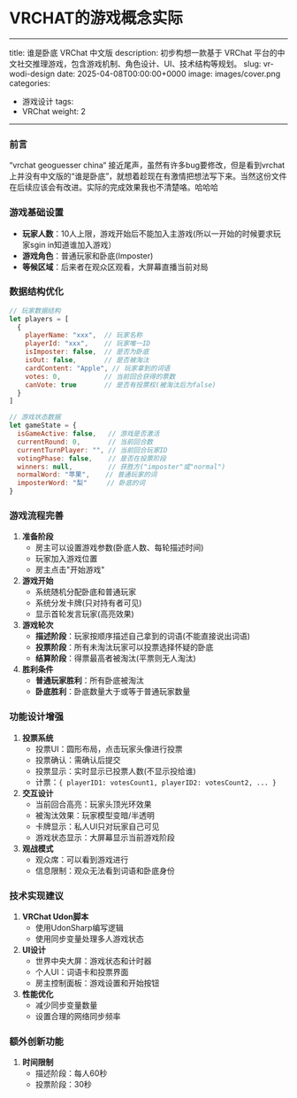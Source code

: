 # VRCHAT的游戏概念实际

---
title: 谁是卧底 VRChat 中文版
description: 初步构想一款基于 VRChat 平台的中文社交推理游戏，包含游戏机制、角色设计、UI、技术结构等规划。
slug: vr-wodi-design
date: 2025-04-08T00:00:00+0000
image: images/cover.png
categories:
  - 游戏设计
tags:
  - VRChat
weight: 2
---

### 前言

“vrchat geoguesser china“ 接近尾声，虽然有许多bug要修改，但是看到vrchat上并没有中文版的“谁是卧底”，就想着趁现在有激情把想法写下来。当然这份文件在后续应该会有改进。实际的完成效果我也不清楚咯。哈哈哈

### 游戏基础设置

- **玩家人数**：10人上限，游戏开始后不能加入主游戏(所以一开始的时候要求玩家sgin in知道谁加入游戏）
- **游戏角色**：普通玩家和卧底(Imposter)
- **等候区域**：后来者在观众区观看，大屏幕直播当前对局

### 数据结构优化

```jsx
// 玩家数据结构
let players = [
  {
    playerName: "xxx",  // 玩家名称
    playerId: "xxx",    // 玩家唯一ID
    isImposter: false,  // 是否为卧底
    isOut: false,       // 是否被淘汰
    cardContent: "Apple", // 玩家拿到的词语
    votes: 0,           // 当前回合获得的票数
    canVote: true       // 是否有投票权(被淘汰后为false)
  }
]

// 游戏状态数据
let gameState = {
  isGameActive: false,   // 游戏是否激活
  currentRound: 0,       // 当前回合数
  currentTurnPlayer: "", // 当前回合玩家ID
  votingPhase: false,    // 是否在投票阶段
  winners: null,         // 获胜方("imposter"或"normal")
  normalWord: "苹果",    // 普通玩家的词
  imposterWord: "梨"     // 卧底的词
}

```

### 游戏流程完善

1. **准备阶段**
    - 房主可以设置游戏参数(卧底人数、每轮描述时间)
    - 玩家加入游戏位置
    - 房主点击"开始游戏"
2. **游戏开始**
    - 系统随机分配卧底和普通玩家
    - 系统分发卡牌(只对持有者可见)
    - 显示首轮发言玩家(高亮效果)
3. **游戏轮次**
    - **描述阶段**：玩家按顺序描述自己拿到的词语(不能直接说出词语)
    - **投票阶段**：所有未淘汰玩家可以投票选择怀疑的卧底
    - **结算阶段**：得票最高者被淘汰(平票则无人淘汰)
4. **胜利条件**
    - **普通玩家胜利**：所有卧底被淘汰
    - **卧底胜利**：卧底数量大于或等于普通玩家数量

### 功能设计增强

1. **投票系统**
    - 投票UI：圆形布局，点击玩家头像进行投票
    - 投票确认：需确认后提交
    - 投票显示：实时显示已投票人数(不显示投给谁)
    - 计票：`{ playerID1: votesCount1, playerID2: votesCount2, ... }`
2. **交互设计**
    - 当前回合高亮：玩家头顶光环效果
    - 被淘汰效果：玩家模型变暗/半透明
    - 卡牌显示：私人UI只对玩家自己可见
    - 游戏状态显示：大屏幕显示当前游戏阶段
3. **观战模式**
    - 观众席：可以看到游戏进行
    - 信息限制：观众无法看到词语和卧底身份

### 技术实现建议

1. **VRChat Udon脚本**
    - 使用UdonSharp编写逻辑
    - 使用同步变量处理多人游戏状态
2. **UI设计**
    - 世界中央大屏：游戏状态和计时器
    - 个人UI：词语卡和投票界面
    - 房主控制面板：游戏设置和开始按钮
3. **性能优化**
    - 减少同步变量数量
    - 设置合理的网络同步频率

### 额外创新功能

1. **时间限制**
    - 描述阶段：每人60秒
    - 投票阶段：30秒